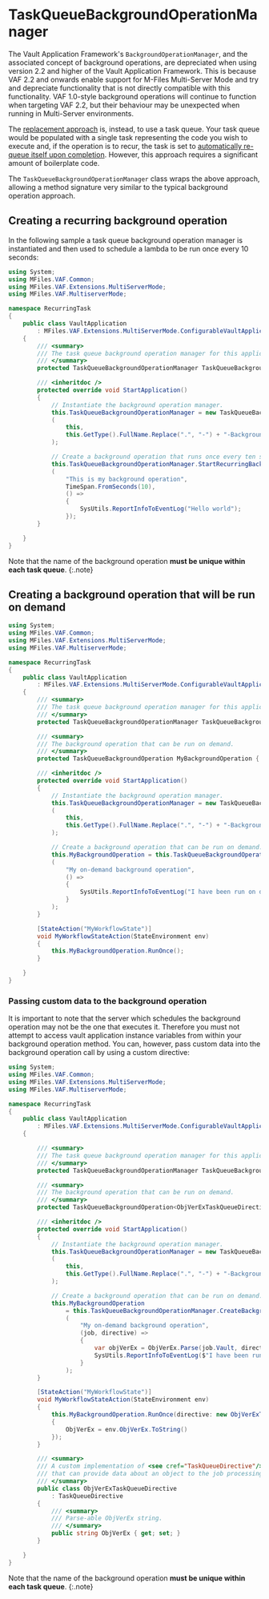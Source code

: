 ﻿# TaskQueueBackgroundOperationManager

The Vault Application Framework's `BackgroundOperationManager`, and the associated concept of background operations, are depreciated when using version 2.2 and higher of the Vault Application Framework.  This is because VAF 2.2 and onwards enable support for M-Files Multi-Server Mode and try and depreciate functionality that is not directly compatible with this functionality.  VAF 1.0-style background operations will continue to function when targeting VAF 2.2, but their behaviour may be unexpected when running in Multi-Server environments.

The [replacement approach](https://developer.m-files.com/Frameworks/Vault-Application-Framework/Multi-Server-Mode/Recurring-Tasks/) is, instead, to use a task queue.  Your task queue would be populated with a single task representing the code you wish to execute and, if the operation is to recur, the task is set to [automatically re-queue itself upon completion](https://developer.m-files.com/Frameworks/Vault-Application-Framework/Multi-Server-Mode/Recurring-Tasks/#recurring).  However, this approach requires a significant amount of boilerplate code.

The `TaskQueueBackgroundOperationManager` class wraps the above approach, allowing a method signature very similar to the typical background operation approach.

## Creating a recurring background operation

In the following sample a task queue background operation manager is instantiated and then used to schedule a lambda to be run once every 10 seconds:

```csharp
using System;
using MFiles.VAF.Common;
using MFiles.VAF.Extensions.MultiServerMode;
using MFiles.VAF.MultiserverMode;

namespace RecurringTask
{
	public class VaultApplication
		: MFiles.VAF.Extensions.MultiServerMode.ConfigurableVaultApplicationBase<Configuration>
	{
		/// <summary>
		/// The task queue background operation manager for this application.
		/// </summary>
		protected TaskQueueBackgroundOperationManager TaskQueueBackgroundOperationManager { get; private set; }

		/// <inheritdoc />
		protected override void StartApplication()
		{
			// Instantiate the background operation manager.
			this.TaskQueueBackgroundOperationManager = new TaskQueueBackgroundOperationManager
			(
				this,
				this.GetType().FullName.Replace(".", "-") + "-BackgroundOperations"
			);

			// Create a background operation that runs once every ten seconds.
			this.TaskQueueBackgroundOperationManager.StartRecurringBackgroundOperation
			(
				"This is my background operation",
				TimeSpan.FromSeconds(10),
				() =>
				{
					SysUtils.ReportInfoToEventLog("Hello world");
				});
		}

	}
}
```

Note that the name of the background operation **must be unique within each task queue**.
{:.note}

## Creating a background operation that will be run on demand

```csharp
using System;
using MFiles.VAF.Common;
using MFiles.VAF.Extensions.MultiServerMode;
using MFiles.VAF.MultiserverMode;

namespace RecurringTask
{
	public class VaultApplication
		: MFiles.VAF.Extensions.MultiServerMode.ConfigurableVaultApplicationBase<Configuration>
	{
		/// <summary>
		/// The task queue background operation manager for this application.
		/// </summary>
		protected TaskQueueBackgroundOperationManager TaskQueueBackgroundOperationManager { get; private set; }

		/// <summary>
		/// The background operation that can be run on demand.
		/// </summary>
		protected TaskQueueBackgroundOperation MyBackgroundOperation { get; private set; }

		/// <inheritdoc />
		protected override void StartApplication()
		{
			// Instantiate the background operation manager.
			this.TaskQueueBackgroundOperationManager = new TaskQueueBackgroundOperationManager
			(
				this,
				this.GetType().FullName.Replace(".", "-") + "-BackgroundOperations"
			);

			// Create a background operation that can be run on demand.
			this.MyBackgroundOperation = this.TaskQueueBackgroundOperationManager.CreateBackgroundOperation
			(
				"My on-demand background operation",
				() =>
				{
					SysUtils.ReportInfoToEventLog("I have been run on demand.");
				}
			);
		}

		[StateAction("MyWorkflowState")]
		void MyWorkflowStateAction(StateEnvironment env)
		{
			this.MyBackgroundOperation.RunOnce();
		}

	}
}
```

### Passing custom data to the background operation

It is important to note that the server which schedules the background operation may not be the one that executes it.  Therefore you must not attempt to access vault application instance variables from within your background operation method.  You can, however, pass custom data into the background operation call by using a custom directive:

```csharp
using System;
using MFiles.VAF.Common;
using MFiles.VAF.Extensions.MultiServerMode;
using MFiles.VAF.MultiserverMode;

namespace RecurringTask
{
	public class VaultApplication
		: MFiles.VAF.Extensions.MultiServerMode.ConfigurableVaultApplicationBase<Configuration>
	{

		/// <summary>
		/// The task queue background operation manager for this application.
		/// </summary>
		protected TaskQueueBackgroundOperationManager TaskQueueBackgroundOperationManager { get; private set; }

		/// <summary>
		/// The background operation that can be run on demand.
		/// </summary>
		protected TaskQueueBackgroundOperation<ObjVerExTaskQueueDirective> MyBackgroundOperation { get; private set; }

		/// <inheritdoc />
		protected override void StartApplication()
		{
			// Instantiate the background operation manager.
			this.TaskQueueBackgroundOperationManager = new TaskQueueBackgroundOperationManager
			(
				this,
				this.GetType().FullName.Replace(".", "-") + "-BackgroundOperations"
			);

			// Create a background operation that can be run on demand.
			this.MyBackgroundOperation
				= this.TaskQueueBackgroundOperationManager.CreateBackgroundOperation<ObjVerExTaskQueueDirective>
				(
					"My on-demand background operation",
					(job, directive) =>
					{
						var objVerEx = ObjVerEx.Parse(job.Vault, directive.ObjVerEx);
						SysUtils.ReportInfoToEventLog($"I have been run on demand for object {objVerEx.Title}");
					}
				);
		}

		[StateAction("MyWorkflowState")]
		void MyWorkflowStateAction(StateEnvironment env)
		{
			this.MyBackgroundOperation.RunOnce(directive: new ObjVerExTaskQueueDirective()
			{
				ObjVerEx = env.ObjVerEx.ToString()
			});
		}

		/// <summary>
		/// A custom implementation of <see cref="TaskQueueDirective"/>
		/// that can provide data about an object to the job processing method.
		/// </summary>
		public class ObjVerExTaskQueueDirective
			: TaskQueueDirective
		{
			/// <summary>
			/// Parse-able ObjVerEx string.
			/// </summary>
			public string ObjVerEx { get; set; }
		}

	}
}
```

Note that the name of the background operation **must be unique within each task queue**.
{:.note}

